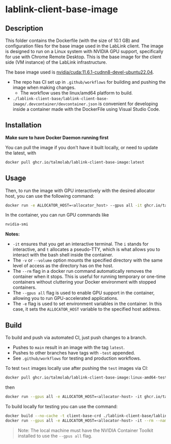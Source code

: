 # lablink-client-base-image

## Description
This folder contains the Dockerfile (with the size of 10.1 GB) and configuration files for the base image used in the LabLink client. The image is designed to run on a Linux system with NVIDIA GPU support, specifically for use with Chrome Remote Desktop. This is the base image for the client side (VM instance) of the LabLink infrastructure. 

The base image used is [nvidia/cuda:11.6.1-cudnn8-devel-ubuntu22.04](https://hub.docker.com/layers/nvidia/cuda/12.8.1-cudnn-devel-ubuntu22.04/images/sha256-61f6c08f2b59036cb935e56d1e31a6b64e3ae2c7ddb86d33fa0b044c7917b719).

- The repo has CI set up in `.github/workflows` for building and pushing the image when making changes.
  - The workflow uses the linux/amd64 platform to build. 
- `./lablink-client-base/lablink-client-base-image/.devcontainer/devcontainer.json` is convenient for developing inside a container made with the DockerFile using Visual Studio Code.

## Installation

**Make sure to have Docker Daemon running first**

You can pull the image if you don't have it built locally, or need to update the latest, with

```bash
docker pull ghcr.io/talmolab/lablink-client-base-image:latest
```

## Usage
Then, to run the image with GPU interactively with the desired allocator host, you can use the following command:
```bash
docker run -e ALLOCATOR_HOST=<allocator_host> --gpus all -it ghcr.io/talmolab/lablink-client-base-image:latest
```

In the container, you can run GPU commands like
```bash
nvidia-smi
```

**Notes:**

- `-it` ensures that you get an interactive terminal. The `i` stands for interactive, and `t` allocates a pseudo-TTY, which is what allows you to interact with the bash shell inside the container.
- The `-v` or `--volume` option mounts the specified directory with the same level of access as the directory has on the host.
- The `--rm` flag in a docker run command automatically removes the container when it stops. This is useful for running temporary or one-time containers without cluttering your Docker environment with stopped containers.
- The `--gpus all` flag is used to enable GPU support in the container, allowing you to run GPU-accelerated applications.
- The `-e` flag is used to set environment variables in the container. In this case, it sets the `ALLOCATOR_HOST` variable to the specified host address.

## Build
To build and push via automated CI, just push changes to a branch.

- Pushes to `main` result in an image with the tag `latest`.
- Pushes to other branches have tags with `-test` appended.
- See `.github/workflows` for testing and production workflows.

To test `test` images locally use after pushing the `test` images via CI:

```bash
docker pull ghcr.io/talmolab/lablink-client-base-image:linux-amd64-test
```

then

```bash
docker run --gpus all -e ALLOCATOR_HOST=<allocator-host> -it ghcr.io/talmolab/lablink-client-base-image:linux-amd64-test
```

To build locally for testing you can use the command:
```bash
docker build --no-cache -t client-base-crd ./lablink-client-base/lablink-client-base-image
docker run --gpus all -e ALLOCATOR_HOST=<allocator-host> -it --rm --name client-base-crd client-base-crd
```

> Note: The local machine must have the NVIDIA Container Toolkit installed to use the `--gpus all` flag.